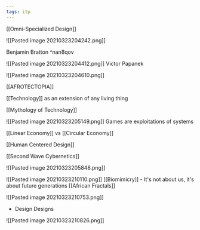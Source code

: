 ```yaml
---
tags: itp
---
```

[[Omni-Specialized Design]]

![[Pasted image 20210323204242.png]]

Benjamin Bratton  ^nan8qov

![[Pasted image 20210323204412.png]]
Victor Papanek


![[Pasted image 20210323204610.png]]

[[AFROTECTOPIA]]

[[Technology]] as an extension of any living thing

[[Mythology of Technology]]

![[Pasted image 20210323205149.png]]
Games are exploitations of systems


[[Linear Economy]] vs [[Circular Economy]]

[[Human Centered Design]]

[[Second Wave Cybernetics]]

![[Pasted image 20210323205848.png]]

![[Pasted image 20210323210110.png]]
[[Biomimicry]]
	- It's not about us, it's about future generations
[[African Fractals]]

![[Pasted image 20210323210753.png]]

- Design Designs

![[Pasted image 20210323210826.png]]